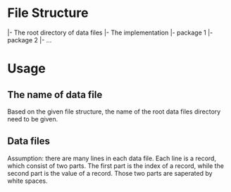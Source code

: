 # File Structure

|- The root directory of data files
|- The implementation
    |- package 1
    |- package 2
    |- ...

# Usage

## The name of data file

Based on the given file structure, the name of the root data files directory need to be given.

## Data files

Assumption: there are many lines in each data file. Each line is a record, which consist of two parts.
The first part is the index of a record, while the second part is the value of a record. Those two parts
are saperated by white spaces.